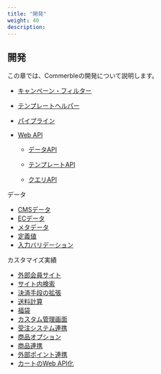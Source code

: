 ```yaml
---
title: "開発"
weight: 40
description: 
---
```

<div class="hero" style="background-image:url('development.jpeg')">
  <h2>
    <span class="hero-span">開発</span>
  </h2>
</div>

この章では、Commerbleの開発について説明します。


- [キャンペーン・フィルター](campaign/)
- [テンプレートヘルパー](template-helper/)
- [パイプライン](pipeline/)
- [Web API](webapi/)

    - [データAPI](webapi/data/) 

    - [テンプレートAPI](webapi/template/) 

    - [クエリAPI](webapi/query/) 

データ
- [CMSデータ](data/cms/)
- [ECデータ](data/ec/)
- [メタデータ](data/meta/)
- [定義値](data/enum/)
- [入力バリデーション](validation/)

カスタマイズ実績
- [外部会員サイト](achievement/member-site/)
- [サイト内検索](achievement/insite-search/)
- [決済手段の拡張](achievement/payment/)
- [送料計算](achievement/delivery-change/)
- [福袋](achievement/lucky-bag/)
- [カスタム管理画面](achievement/custom-admin/)
- [受注システム連携](achievement/oms/)
- [商品オプション](achievement/cartin/)
- [商品連携](achievement/pms/)
- [外部ポイント連携](achievement/external-point/)
- [カートのWeb API化](achievement/cartapi/)
